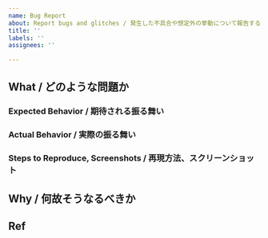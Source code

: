 ```yaml
---
name: Bug Report
about: Report bugs and glitches / 発生した不具合や想定外の挙動について報告する
title: ''
labels: ''
assignees: ''

---
```


## What / どのような問題か

### Expected Behavior / 期待される振る舞い

### Actual Behavior / 実際の振る舞い

### Steps to Reproduce, Screenshots / 再現方法、スクリーンショット

## Why / 何故そうなるべきか

## Ref
